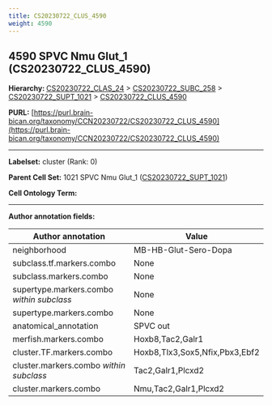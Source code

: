 ```yaml
---
title: CS20230722_CLUS_4590
weight: 4590
---
```

## 4590 SPVC Nmu Glut_1 (CS20230722_CLUS_4590)
<b>Hierarchy: </b>
[CS20230722_CLAS_24](../CS20230722_CLAS_24) >
[CS20230722_SUBC_258](../CS20230722_SUBC_258) >
[CS20230722_SUPT_1021](../CS20230722_SUPT_1021) >
[CS20230722_CLUS_4590](../CS20230722_CLUS_4590)

**PURL:** [https://purl.brain-bican.org/taxonomy/CCN20230722/CS20230722_CLUS_4590](https://purl.brain-bican.org/taxonomy/CCN20230722/CS20230722_CLUS_4590)

---


**Labelset:** cluster (Rank: 0)

**Parent Cell Set:** 1021 SPVC Nmu Glut_1 ([CS20230722_SUPT_1021](../CS20230722_SUPT_1021))



**Cell Ontology Term:** 

[MARKER GENES.]: #


---

[TRANSFERRED ANNOTATIONS.]: #


[AUTHOR ANNOTATION FIELDS.]: #


**Author annotation fields:**

| Author annotation | Value |
|-------------------|-------|
|neighborhood|MB-HB-Glut-Sero-Dopa|
|subclass.tf.markers.combo|None|
|subclass.markers.combo|None|
|supertype.markers.combo _within subclass_|None|
|supertype.markers.combo|None|
|anatomical_annotation|SPVC out|
|merfish.markers.combo|Hoxb8,Tac2,Galr1|
|cluster.TF.markers.combo|Hoxb8,Tlx3,Sox5,Nfix,Pbx3,Ebf2|
|cluster.markers.combo _within subclass_|Tac2,Galr1,Plcxd2|
|cluster.markers.combo|Nmu,Tac2,Galr1,Plcxd2|
